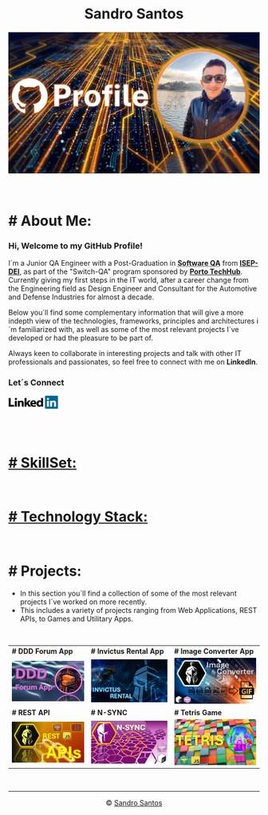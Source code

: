 <h1 align="center">Sandro Santos</h1>

<h4 align="center">

<img src="./docs/img_project_covers/COVER_PROFILE.gif" alt="Profile" title="Profile" width="1000px">

</h4>

<br>

# **# About Me:**

### **Hi, Welcome to my GitHub Profile!**

I´m a Junior QA Engineer with a Post-Graduation in **<abbr title="Software Quality Assurance">Software QA</abbr>** from **<a href="https://www.isep.ipp.pt/Department/Department/14">ISEP-DEI</a>**, as part of the "Switch-QA" program sponsored by **<a href="https://portotechhub.com/">Porto TechHub</a>**. Currently giving my first steps in the IT world, after a career change from the Engineering field as Design Engineer and Consultant for the Automotive and Defense Industries for almost a decade.

Below you´ll find some complementary information that will give a more indepth view of the technologies, frameworks, principles and architectures i´m familiarized with, as well as some of the most relevant projects I´ve developed or had the pleasure to be part of.

Always keen to collaborate in interesting projects and talk with other IT professionals and passionates, so feel free to connect with me on **LinkedIn**.

### **Let´s Connect**

<a href="https://www.linkedin.com/in/sandro-santos-a9768719/" ><img src="./docs/img_tech_stack_logos/linkedin.gif" alt="LinkedIn" title="LinkedIn" width="100px"></a>

<br>
<br>

# [# SkillSet:](./docs/aux_docs/skillset.md)

<br>

# [# Technology Stack:](./docs/aux_docs/tech_stack.md)

<br>

# # Projects:

- In this section you´ll find a collection of some of the most relevant projects I´ve worked on more recently.
- This includes a variety of projects ranging from Web Applications, REST APIs, to Games and Utilitary Apps.

<br>

|                                                                                                                               |                                                                                                                                             |                                                                                                                                     |
| ----------------------------------------------------------------------------------------------------------------------------- | ------------------------------------------------------------------------------------------------------------------------------------------- | ----------------------------------------------------------------------------------------------------------------------------------- |
| **# DDD Forum App**                                                                                                           | **# Invictus Rental App**                                                                                                                   | **# Image Converter App**                                                                                                           |
| <img src="./docs/img_project_covers/COVER_PROJECT_DDD-FORUM-APP.gif" alt="DDD Forum App" title="DDD Forum App" width="500px"> | <img src="./docs/img_project_covers/COVER_PROJECT_INVICTUS_RENTAL.gif" alt="Invictus Rental App" title="Invictus Rental App" width="500px"> | <img src="./docs/img_project_covers/COVER_PROJECT_IMAGE_CONVERTER.gif" alt="Image Converter" title="Image Converter" width="500px"> |
| **# REST API**                                                                                                                | **# N-SYNC**                                                                                                                                | **# Tetris Game**                                                                                                                   |
| <img src="./docs/img_project_covers/COVER_PROJECT_REST-API.gif" alt="REST API" title="REST API" width="500px">                | <img src="./docs/img_project_covers/COVER_PROJECT_N-SYNC.gif" alt="N-SYNC" title="N-SYNC" width="500px">                                    | <img src="./docs/img_project_covers/COVER_PROJECT_TETRIS-GAME.gif" alt="Tetris Game" title="Tetris Game" width="500px">             |

<br>
<hr>

<p align="center">&copy;&nbsp;<a href="https://github.com/sandroffdsantos">Sandro Santos</a></p>
